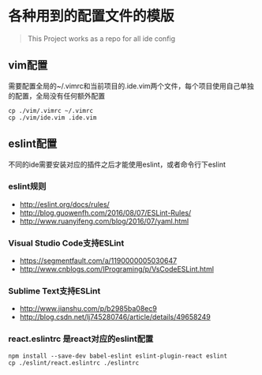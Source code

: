 # 各种用到的配置文件的模版

> This Project works as a repo for all ide config

## vim配置
需要配置全局的~/.vimrc和当前项目的.ide.vim两个文件，每个项目使用自己单独的配置，全局没有任何额外配置
```
cp ./vim/.vimrc ~/.vimrc
cp ./vim/ide.vim .ide.vim
```

## eslint配置
不同的ide需要安装对应的插件之后才能使用eslint，或者命令行下eslint

### eslint规则
 - http://eslint.org/docs/rules/
 - http://blog.guowenfh.com/2016/08/07/ESLint-Rules/
 - http://www.ruanyifeng.com/blog/2016/07/yaml.html


### Visual Studio Code支持ESLint
 - https://segmentfault.com/a/1190000005030647
 - http://www.cnblogs.com/IPrograming/p/VsCodeESLint.html

### Sublime Text支持ESLint
 - http://www.jianshu.com/p/b2985ba08ec9
 - http://blog.csdn.net/lj745280746/article/details/49658249

### react.eslintrc 是react对应的eslint配置

```
npm install --save-dev babel-eslint eslint-plugin-react eslint
cp ./eslint/react.eslintrc ./eslintrc
```